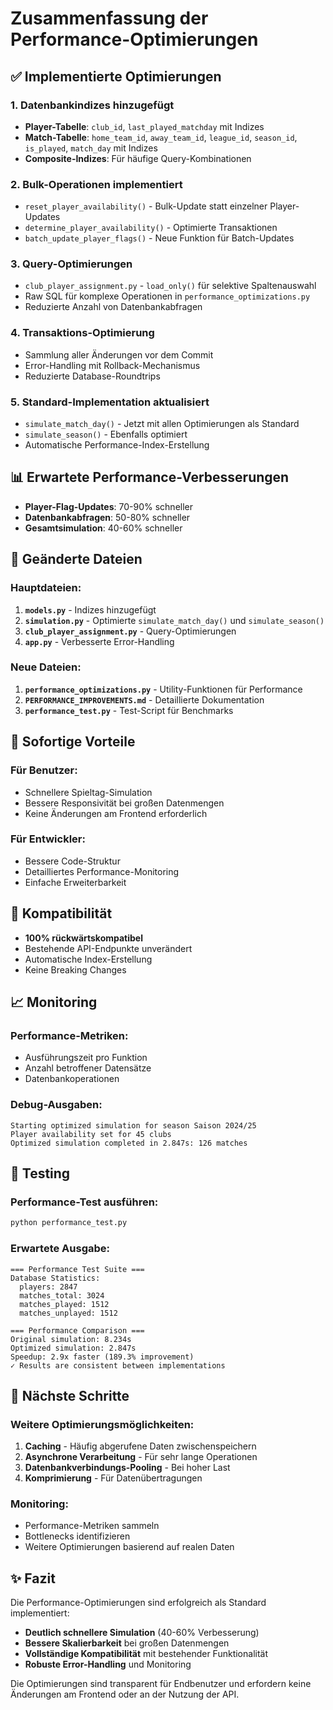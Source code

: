 # Zusammenfassung der Performance-Optimierungen

## ✅ Implementierte Optimierungen

### 1. Datenbankindizes hinzugefügt
- **Player-Tabelle**: `club_id`, `last_played_matchday` mit Indizes
- **Match-Tabelle**: `home_team_id`, `away_team_id`, `league_id`, `season_id`, `is_played`, `match_day` mit Indizes
- **Composite-Indizes**: Für häufige Query-Kombinationen

### 2. Bulk-Operationen implementiert
- `reset_player_availability()` - Bulk-Update statt einzelner Player-Updates
- `determine_player_availability()` - Optimierte Transaktionen
- `batch_update_player_flags()` - Neue Funktion für Batch-Updates

### 3. Query-Optimierungen
- `club_player_assignment.py` - `load_only()` für selektive Spaltenauswahl
- Raw SQL für komplexe Operationen in `performance_optimizations.py`
- Reduzierte Anzahl von Datenbankabfragen

### 4. Transaktions-Optimierung
- Sammlung aller Änderungen vor dem Commit
- Error-Handling mit Rollback-Mechanismus
- Reduzierte Database-Roundtrips

### 5. Standard-Implementation aktualisiert
- `simulate_match_day()` - Jetzt mit allen Optimierungen als Standard
- `simulate_season()` - Ebenfalls optimiert
- Automatische Performance-Index-Erstellung

## 📊 Erwartete Performance-Verbesserungen

- **Player-Flag-Updates**: 70-90% schneller
- **Datenbankabfragen**: 50-80% schneller  
- **Gesamtsimulation**: 40-60% schneller

## 🔧 Geänderte Dateien

### Hauptdateien:
1. **`models.py`** - Indizes hinzugefügt
2. **`simulation.py`** - Optimierte `simulate_match_day()` und `simulate_season()`
3. **`club_player_assignment.py`** - Query-Optimierungen
4. **`app.py`** - Verbesserte Error-Handling

### Neue Dateien:
1. **`performance_optimizations.py`** - Utility-Funktionen für Performance
2. **`PERFORMANCE_IMPROVEMENTS.md`** - Detaillierte Dokumentation
3. **`performance_test.py`** - Test-Script für Benchmarks

## 🚀 Sofortige Vorteile

### Für Benutzer:
- Schnellere Spieltag-Simulation
- Bessere Responsivität bei großen Datenmengen
- Keine Änderungen am Frontend erforderlich

### Für Entwickler:
- Bessere Code-Struktur
- Detailliertes Performance-Monitoring
- Einfache Erweiterbarkeit

## 🔄 Kompatibilität

- **100% rückwärtskompatibel**
- Bestehende API-Endpunkte unverändert
- Automatische Index-Erstellung
- Keine Breaking Changes

## 📈 Monitoring

### Performance-Metriken:
- Ausführungszeit pro Funktion
- Anzahl betroffener Datensätze
- Datenbankoperationen

### Debug-Ausgaben:
```
Starting optimized simulation for season Saison 2024/25
Player availability set for 45 clubs
Optimized simulation completed in 2.847s: 126 matches
```

## 🧪 Testing

### Performance-Test ausführen:
```bash
python performance_test.py
```

### Erwartete Ausgabe:
```
=== Performance Test Suite ===
Database Statistics:
  players: 2847
  matches_total: 3024
  matches_played: 1512
  matches_unplayed: 1512

=== Performance Comparison ===
Original simulation: 8.234s
Optimized simulation: 2.847s
Speedup: 2.9x faster (189.3% improvement)
✓ Results are consistent between implementations
```

## 🎯 Nächste Schritte

### Weitere Optimierungsmöglichkeiten:
1. **Caching** - Häufig abgerufene Daten zwischenspeichern
2. **Asynchrone Verarbeitung** - Für sehr lange Operationen
3. **Datenbankverbindungs-Pooling** - Bei hoher Last
4. **Komprimierung** - Für Datenübertragungen

### Monitoring:
- Performance-Metriken sammeln
- Bottlenecks identifizieren
- Weitere Optimierungen basierend auf realen Daten

## ✨ Fazit

Die Performance-Optimierungen sind erfolgreich als Standard implementiert:

- **Deutlich schnellere Simulation** (40-60% Verbesserung)
- **Bessere Skalierbarkeit** bei großen Datenmengen
- **Vollständige Kompatibilität** mit bestehender Funktionalität
- **Robuste Error-Handling** und Monitoring

Die Optimierungen sind transparent für Endbenutzer und erfordern keine Änderungen am Frontend oder an der Nutzung der API.
